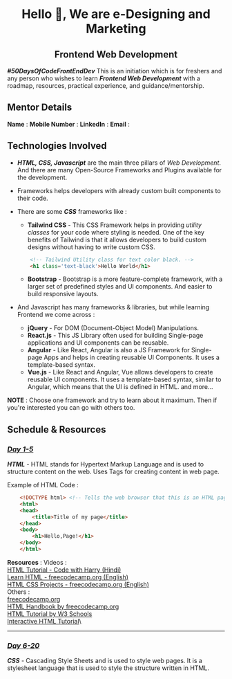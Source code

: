 <h1 align="center">Hello 👋, We are e-Designing and Marketing </h1>

<h2 align="center"> Frontend Web Development </h2>

**_#50DaysOfCodeFrontEndDev_**
This is an initiation which is for freshers and any person who wishes to learn **_Frontend Web Development_** with a roadmap, resources, practical experience, and guidance/mentorship.

## Mentor Details
**Name** : 
**Mobile Number** : 
**LinkedIn** : 
**Email** : 

## Technologies Involved 

-  **_HTML, CSS, Javascript_** are the main three pillars of _Web Development_. And there are  many Open-Source Frameworks and Plugins available for the development.
-  Frameworks helps developers with already custom built components to their code.
- There are some **_CSS_** frameworks  like : 
	* **Tailwind CSS** - This CSS Framework helps in providing _utility classes_ for your code where styling is needed. One of the key benefits of Tailwind is that it allows developers to build custom designs without having to write custom CSS.
	``` HTML
		<!-- Tailwind Utility class for text color black. -->
		<h1 class='text-black'>Hello World</h1>
	```
	* **Bootstrap** - Bootstrap is a more feature-complete framework, with a larger set of predefined styles and UI components. And easier to build responsive layouts.
	
- And Javascript has many frameworks & libraries, but while learning Frontend we come across : 
	* **jQuery** - For DOM (Document-Object Model) Manipulations.
	* **React.js** - This JS Library often used for building Single-page applications and UI components can be reusable.
	* **Angular** - Like React, Angular is also a JS Framework for Single-page Apps and helps in creating reusable UI Components. It uses a template-based syntax.
	* **Vue.js** - Like React and Angular, Vue allows developers to create reusable UI components. It uses a template-based syntax, similar to Angular, which means that the UI is defined in HTML.
	and more...
	
**NOTE** : Choose one framework and try to learn about it maximum. Then if you're interested you can go with others too.

## Schedule & Resources
### <u>*Day 1-5*</u>
***HTML*** - HTML stands for Hypertext Markup Language and is used to structure content on the web. Uses Tags for creating content in web page.

Example of HTML Code :
``` HTML
	<!DOCTYPE html> <!-- Tells the web browser that this is an HTML page. -->
	<html>
	<head>
		<title>Title of my page</title>
	</head>
	<body>
		<h1>Hello,Page!</h1>
	</body>
	</html>
```

**Resources** :
Videos : \
<a href="https://www.youtube.com/watch?v=BsDoLVMnmZs">HTML Tutorial - Code with Harry (Hindi)</a>\
<a href="https://www.youtube.com/watch?v=kUMe1FH4CHE">Learn HTML - freecodecamp.org (English)</a>\
<a href="https://www.youtube.com/watch?v=a_iQb1lnAEQ">HTML CSS Projects - freecodecamp.org (English)</a>\
Others : \
<a href="https://freecodecamp.org/">freecodecamp.org</a>\
<a href="https://www.freecodecamp.org/news/the-html-handbook/">HTML Handbook by freecodecamp.org</a>\
<a href="https://www.w3schools.com/html/">HTML Tutorial by W3 Schools</a>\
<a href="https://www.learn-html.org/">Interactive HTML Tutorial</a>\

---

### <u>*Day 6-20*</u>
***CSS*** - Cascading Style Sheets and is used to style web pages. It is a stylesheet language that is used to style the structure written in HTML.
